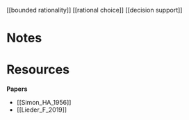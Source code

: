 [[bounded rationality]]
[[rational choice]]
[[decision support]]

# Notes

# Resources
**Papers**
- [[Simon_HA_1956]]
- [[Lieder_F_2019]]